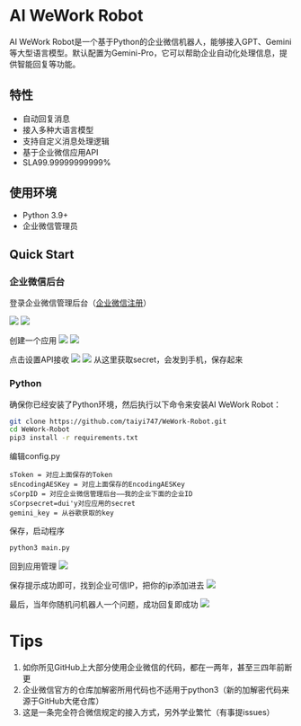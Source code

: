 # AI WeWork Robot

AI WeWork Robot是一个基于Python的企业微信机器人，能够接入GPT、Gemini等大型语言模型。默认配置为Gemini-Pro，它可以帮助企业自动化处理信息，提供智能回复等功能。

## 特性

- 自动回复消息
- 接入多种大语言模型
- 支持自定义消息处理逻辑
- 基于企业微信应用API
- SLA99.99999999999%

## 使用环境

- Python 3.9+
- 企业微信管理员

## Quick Start

### 企业微信后台

登录企业微信管理后台（[企业微信注册](https://open.work.weixin.qq.com/help2/pc/15422)）

![](https://ooo.0x0.ooo/2024/01/13/OvMqRb.png)
![](https://ooo.0x0.ooo/2024/01/13/OvM59l.png)

创建一个应用
![](https://ooo.0x0.ooo/2024/01/13/OvMWds.png)
![](https://ooo.0x0.ooo/2024/01/13/OvMoFP.png)

点击设置API接收
![](https://ooo.0x0.ooo/2024/01/13/OvMkaK.png)
![](https://ooo.0x0.ooo/2024/01/13/OvMLeI.png)
从这里获取secret，会发到手机，保存起来
### Python
确保你已经安装了Python环境，然后执行以下命令来安装AI WeWork Robot：

```bash
git clone https://github.com/taiyi747/WeWork-Robot.git
cd WeWork-Robot
pip3 install -r requirements.txt
```

编辑config.py

```
sToken = 对应上面保存的Token
sEncodingAESKey = 对应上面保存的EncodingAESKey
sCorpID = 对应企业微信管理后台——我的企业下面的企业ID
sCorpsecret=dui'y对应应用的secret
gemini_key = 从谷歌获取的key
```
保存，启动程序
```bash
python3 main.py
```

回到应用管理
![](https://ooo.0x0.ooo/2024/01/13/OvMEGD.png)

保存提示成功即可，找到企业可信IP，把你的ip添加进去
![](https://ooo.0x0.ooo/2024/01/13/OvMUyB.png)

最后，当年你随机问机器人一个问题，成功回复即成功
![](https://ooo.0x0.ooo/2024/01/13/OvMG3F.png)

# Tips
1. 如你所见GitHub上大部分使用企业微信的代码，都在一两年，甚至三四年前断更
2. 企业微信官方的仓库加解密所用代码也不适用于python3（新的加解密代码来源于GitHub大佬仓库）
3. 这是一条完全符合微信规定的接入方式，另外学业繁忙（有事提issues）

